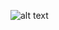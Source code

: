 ![alt text](https://repository-images.githubusercontent.com/597956809/f0ba121e-caa6-4e31-905f-bc3ff42d5697)
